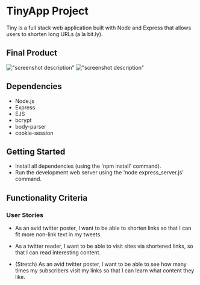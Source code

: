 # TinyApp Project

Tiny is a full stack web application built with Node and Express that allows users to shorten long URLs (a la bit.ly).

## Final Product

!["screenshot description"](#)
!["screenshot description"](#)

## Dependencies

- Node.js
- Express
- EJS
- bcrypt
- body-parser
- cookie-session

## Getting Started

- Install all dependencies (using the 'npm install' command).
- Run the development web server using the 'node express_server.js' command.

## Functionality Criteria

### User Stories
- As an avid twitter poster, 
I want to be able to shorten links 
so that I can fit more non-link text in my tweets.

- As a twitter reader, 
I want to be able to visit sites via shortened links, 
so that I can read interesting content.

- (Stretch) As an avid twitter poster, 
I want to be able to see how many times my subscribers visit my links 
so that I can learn what content they like.